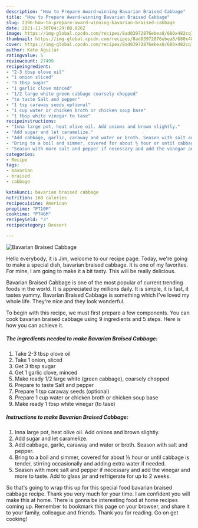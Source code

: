 ```yaml
---
description: "How to Prepare Award-winning Bavarian Braised Cabbage"
title: "How to Prepare Award-winning Bavarian Braised Cabbage"
slug: 2396-how-to-prepare-award-winning-bavarian-braised-cabbage
date: 2021-11-30T04:29:08.826Z
image: https://img-global.cpcdn.com/recipes/8ad03972876ebea8/680x482cq70/bavarian-braised-cabbage-recipe-main-photo.jpg
thumbnail: https://img-global.cpcdn.com/recipes/8ad03972876ebea8/680x482cq70/bavarian-braised-cabbage-recipe-main-photo.jpg
cover: https://img-global.cpcdn.com/recipes/8ad03972876ebea8/680x482cq70/bavarian-braised-cabbage-recipe-main-photo.jpg
author: Kate Aguilar
ratingvalue: 5
reviewcount: 27499
recipeingredient:
- "2-3 tbsp olove oil"
- "1 onion sliced"
- "3 tbsp sugar"
- "1 garlic clove minced"
- "1/2 large white green cabbage coarsely chopped"
- "to taste Salt and pepper"
- "1 tsp caraway seeds optional"
- "1 cup water or chicken broth or chicken soup base"
- "1 tbsp white vinegar to tase"
recipeinstructions:
- "Inna large pot, heat olive oil. Add onions and brown slightly."
- "Add sugar and let caramelize."
- "Add cabbage, garlic, caraway and water or broth. Season with salt and pepper."
- "Bring to a boil and simmer, covered for about ½ hour or until cabbage is tender, stirring occasionally and adding extra water if needed."
- "Season with more salt and pepper if necessary and add the vinegar and more to taste. Add to glass jar and refrigerate for up to 2 weeks."
categories:
- Recipe
tags:
- bavarian
- braised
- cabbage

katakunci: bavarian braised cabbage 
nutrition: 168 calories
recipecuisine: American
preptime: "PT10M"
cooktime: "PT46M"
recipeyield: "3"
recipecategory: Dessert

---
```



![Bavarian Braised Cabbage](https://img-global.cpcdn.com/recipes/8ad03972876ebea8/680x482cq70/bavarian-braised-cabbage-recipe-main-photo.jpg)

Hello everybody, it is Jim, welcome to our recipe page. Today, we're going to make a special dish, bavarian braised cabbage. It is one of my favorites. For mine, I am going to make it a bit tasty. This will be really delicious.



Bavarian Braised Cabbage is one of the most popular of current trending foods in the world. It is appreciated by millions daily. It is simple, it is fast, it tastes yummy. Bavarian Braised Cabbage is something which I've loved my whole life. They're nice and they look wonderful.


To begin with this recipe, we must first prepare a few components. You can cook bavarian braised cabbage using 9 ingredients and 5 steps. Here is how you can achieve it.

<!--inarticleads1-->

##### The ingredients needed to make Bavarian Braised Cabbage:

1. Take 2-3 tbsp olove oil
1. Take 1 onion, sliced
1. Get 3 tbsp sugar
1. Get 1 garlic clove, minced
1. Make ready 1/2 large white (green cabbage), coarsely chopped
1. Prepare to taste Salt and pepper
1. Prepare 1 tsp caraway seeds (optional)
1. Prepare 1 cup water or chicken broth or chicken soup base
1. Make ready 1 tbsp white vinegar (to tase)




<!--inarticleads2-->

##### Instructions to make Bavarian Braised Cabbage:

1. Inna large pot, heat olive oil. Add onions and brown slightly.
1. Add sugar and let caramelize.
1. Add cabbage, garlic, caraway and water or broth. Season with salt and pepper.
1. Bring to a boil and simmer, covered for about ½ hour or until cabbage is tender, stirring occasionally and adding extra water if needed.
1. Season with more salt and pepper if necessary and add the vinegar and more to taste. Add to glass jar and refrigerate for up to 2 weeks.




So that's going to wrap this up for this special food bavarian braised cabbage recipe. Thank you very much for your time. I am confident you will make this at home. There is gonna be interesting food at home recipes coming up. Remember to bookmark this page on your browser, and share it to your family, colleague and friends. Thank you for reading. Go on get cooking!
